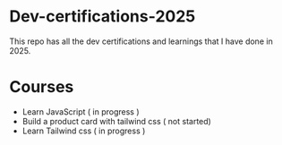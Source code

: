 # Dev-certifications-2025

This repo has all the dev certifications and learnings that I have done in 2025.

# Courses

- Learn JavaScript ( in progress )
- Build a product card with tailwind css ( not started)
- Learn Tailwind css ( in progress )
